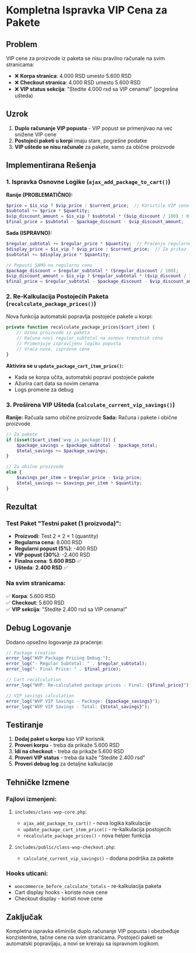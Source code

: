 # Kompletna Ispravka VIP Cena za Pakete

## Problem
VIP cene za proizvode iz paketa se nisu pravilno računale na svim stranicama:
- ❌ **Korpa stranica**: 4.000 RSD umesto 5.600 RSD
- ❌ **Checkout stranica**: 4.000 RSD umesto 5.600 RSD  
- ❌ **VIP status sekcija**: "Stedite 4.000 rsd sa VIP cenama!" (pogrešna ušteda)

## Uzrok
1. **Duplo računanje VIP popusta** - VIP popust se primenjivao na već snižene VIP cene
2. **Postojeći paketi u korpi** imaju stare, pogrešne podatke
3. **VIP uštede se nisu računale** za pakete, samo za obične proizvode

## Implementirana Rešenja

### 1. Ispravka Osnovne Logike (`ajax_add_package_to_cart()`)

**Ranije (PROBLEMATIČNO):**
```php
$price = $is_vip ? $vip_price : $current_price;  // Koristile VIP cene
$subtotal += $price * $quantity;
$vip_discount_amount = $is_vip ? $subtotal * ($vip_discount / 100) : 0;  // Dupli popust!
$final_price = $subtotal - $package_discount - $vip_discount_amount;
```

**Sada (ISPRAVNO):**
```php
$regular_subtotal += $regular_price * $quantity;  // Praćenje regularne cene
$display_price = $is_vip ? $vip_price : $current_price;  // Za prikaz
$subtotal += $display_price * $quantity;

// Popusti SAMO na regularnu cenu
$package_discount = $regular_subtotal * ($regular_discount / 100);
$vip_discount_amount = $is_vip ? $regular_subtotal * ($vip_discount / 100) : 0;
$final_price = $regular_subtotal - $package_discount - $vip_discount_amount;
```

### 2. Re-Kalkulacija Postojećih Paketa (`recalculate_package_prices()`)

Nova funkcija automatski popravlja postojeće pakete u korpi:
```php
private function recalculate_package_prices($cart_item) {
    // Uzima proizvode iz paketa
    // Računa novi regular_subtotal na osnovu trenutnih cena
    // Primenjuje ispravljenu logiku popusta
    // Vraća nove, ispravne cene
}
```

**Aktivira se u `update_package_cart_item_price()`:**
- Kada se korpa učita, automatski popravi postojeće pakete
- Ažurira cart data sa novim cenama
- Logs promene za debug

### 3. Proširena VIP Ušteda (`calculate_current_vip_savings()`)

**Ranije:** Račuala samo obične proizvode
**Sada:** Računa i pakete i obične proizvode

```php
// Za pakete
if (isset($cart_item['wvp_is_package'])) {
    $package_savings = $package_subtotal - $package_total;
    $total_savings += $package_savings;
}

// Za obične proizvode  
else {
    $savings_per_item = $regular_price - $vip_price;
    $total_savings += $savings_per_item * $quantity;
}
```

## Rezultat

### Test Paket "Testni paket (1 proizvoda)":
- **Proizvodi**: Test 2 × 2 × 1 (quantity)
- **Regularna cena**: 8.000 RSD
- **Regularni popust (5%)**: -400 RSD
- **VIP popust (30%)**: -2.400 RSD
- **Finalna cena**: **5.600 RSD** ✅
- **Ušteda**: **2.400 RSD** ✅

### Na svim stranicama:
✅ **Korpa**: 5.600 RSD  
✅ **Checkout**: 5.600 RSD  
✅ **VIP sekcija**: "Stedite 2.400 rsd sa VIP cenama!"

## Debug Logovanje

Dodano opsežno logovanje za praćenje:
```php
// Package creation
error_log("WVP Package Pricing Debug:");
error_log("- Regular Subtotal: " . $regular_subtotal);
error_log("- Final Price: " . $final_price);

// Cart recalculation  
error_log("WVP: Re-calculated package prices - Final: {$final_price}");

// VIP savings calculation
error_log("WVP VIP Savings - Package: {$package_savings}");
error_log("WVP VIP Savings - Total: {$total_savings}");
```

## Testiranje

1. **Dodaj paket u korpu** kao VIP korisnik
2. **Proveri korpu** - treba da prikaže 5.600 RSD
3. **Idi na checkout** - treba da prikaže 5.600 RSD
4. **Proveri VIP status** - treba da kaže "Stedite 2.400 rsd"
5. **Proveri debug log** za detaljne kalkulacije

## Tehničke Izmene

### Fajlovi izmenjeni:
1. `includes/class-wvp-core.php`:
   - `ajax_add_package_to_cart()` - nova logika kalkulacije
   - `update_package_cart_item_price()` - re-kalkulacija postojećih
   - `recalculate_package_prices()` - nova helper funkcija

2. `includes/public/class-wvp-checkout.php`:
   - `calculate_current_vip_savings()` - dodana podrška za pakete

### Hooks uticani:
- `woocommerce_before_calculate_totals` - re-kalkulacija paketa
- Cart display hooks - koriste nove cene
- Checkout display - koristi nove cene

## Zaključak

Kompletna ispravka eliminiše duplo računanje VIP popusta i obezbeđuje konzistentne, tačne cene na svim stranicama. Postojeći paketi se automatski popravljaju, a novi se kreiraju sa ispravnom logikom.
